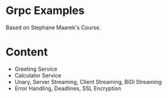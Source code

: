 # Grpc Examples

Based on Stephane Maarek's Course.

# Content

- Greeting Service
- Calculator Service
- Unary, Server Streaming, Client Streaming, BiDi Streaming
- Error Handling, Deadlines, SSL Encryption
